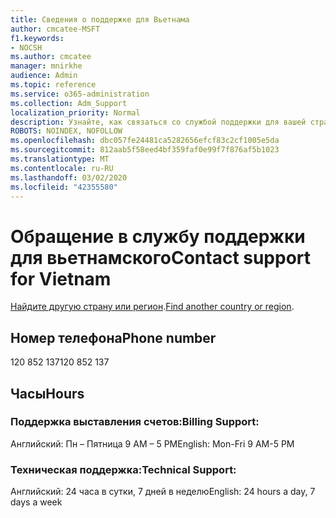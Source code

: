 ```yaml
---
title: Сведения о поддержке для Вьетнама
author: cmcatee-MSFT
f1.keywords:
- NOCSH
ms.author: cmcatee
manager: mnirkhe
audience: Admin
ms.topic: reference
ms.service: o365-administration
ms.collection: Adm_Support
localization_priority: Normal
description: Узнайте, как связаться со службой поддержки для вашей страны или региона.
ROBOTS: NOINDEX, NOFOLLOW
ms.openlocfilehash: dbc057fe24481ca5282656efcf83c2cf1005e5da
ms.sourcegitcommit: 812aab5f58eed4bf359faf0e99f7f876af5b1023
ms.translationtype: MT
ms.contentlocale: ru-RU
ms.lasthandoff: 03/02/2020
ms.locfileid: "42355580"
---
```

# <a name="contact-support-for-vietnam"></a><span data-ttu-id="2a77e-103">Обращение в службу поддержки для вьетнамского</span><span class="sxs-lookup"><span data-stu-id="2a77e-103">Contact support for Vietnam</span></span>

<span data-ttu-id="2a77e-104">[Найдите другую страну или регион](../contact-support-for-business-products.md).</span><span class="sxs-lookup"><span data-stu-id="2a77e-104">[Find another country or region](../contact-support-for-business-products.md).</span></span>

## <a name="phone-number"></a><span data-ttu-id="2a77e-105">Номер телефона</span><span class="sxs-lookup"><span data-stu-id="2a77e-105">Phone number</span></span>
<span data-ttu-id="2a77e-106">120 852 137</span><span class="sxs-lookup"><span data-stu-id="2a77e-106">120 852 137</span></span>

## <a name="hours"></a><span data-ttu-id="2a77e-107">Часы</span><span class="sxs-lookup"><span data-stu-id="2a77e-107">Hours</span></span>
### <a name="billing-support"></a><span data-ttu-id="2a77e-108">Поддержка выставления счетов:</span><span class="sxs-lookup"><span data-stu-id="2a77e-108">Billing Support:</span></span>

<span data-ttu-id="2a77e-109">Английский: Пн – Пятница 9 AM – 5 PM</span><span class="sxs-lookup"><span data-stu-id="2a77e-109">English: Mon-Fri 9 AM-5 PM</span></span>

### <a name="technical-support"></a><span data-ttu-id="2a77e-110">Техническая поддержка:</span><span class="sxs-lookup"><span data-stu-id="2a77e-110">Technical Support:</span></span>

<span data-ttu-id="2a77e-111">Английский: 24 часа в сутки, 7 дней в неделю</span><span class="sxs-lookup"><span data-stu-id="2a77e-111">English: 24 hours a day, 7 days a week</span></span>
